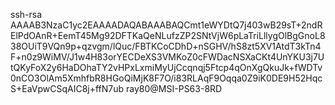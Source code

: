 ssh-rsa AAAAB3NzaC1yc2EAAAADAQABAAABAQCmt1eWYDtQ7j403wB29sT+2ndRElPdOAnR+EemT45Mg92DFTKaQeNLufzZP2SNtVjW6pLaTriLllygOlBgGnoL838OUiT9VQn9p+qzvgm/lQuc/FBTKCoCDhD+nSGHV/hS8zt5XV1AtdT3kTn4F+n0z9WiMV/J1w4H83orYECDeXS3VMKoZ0cFWDacNSXaCKt4UnYKU3j7UtQKyFoX2y6HaDOhaTY2vHPxLxmiMyUjCcqnqj5Ftcp4qOnXgQkuJk+fWDTv0nCO3OlAm5XmhfbR8HGoQiMjK8F7O/i83RLAqF9Oqqa0Z9iK0DE9H52HqcS+EaVpwCSqAIC8j+ffN7ub ray80@MSI-PS63-8RD
